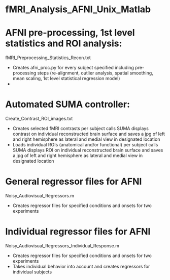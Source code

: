 # fMRI_Analysis_AFNI_Unix_Matlab

# AFNI pre-processing, 1st level statistics and ROI analysis:

fMRI_Preprocessing_Statistics_Recon.txt

- Creates afni_proc.py for every subject specified including pre-processing steps (re-alignment, outlier analysis, spatial smoothing, mean scaling, 1st level statistical regression model)
- 


# Automated SUMA controller:

Create_Contrast_ROI_images.txt

- Creates selected fMRI contrasts per subject calls SUMA displays contrast on individual reconstructed brain surface and saves a jpg of left and right hemisphere as lateral and medial view in designated location
- Loads individual ROIs (anatomical and/or functional) per subject calls SUMA displays ROI on individual reconstructed brain surface and saves a jpg of left and right hemisphere as lateral and medial view in designated location


# General regressor files for AFNI

Noisy_Audiovisual_Regressors.m

- Creates regressor files for specified conditions and onsets for two experiments


# Individual regressor files for AFNI

Noisy_Audiovisual_Regressors_Individual_Response.m

- Creates regressor files for specified conditions and onsets for two experiments 
- Takes individual behavior into account and creates regressors for individual subjects
